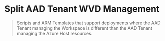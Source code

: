 # Split AAD Tenant WVD Management

> Scripts and ARM Templates that support deployments where the AAD Tenant managing the Workspace is different than the AAD Tenant managing the Azure Host resources.